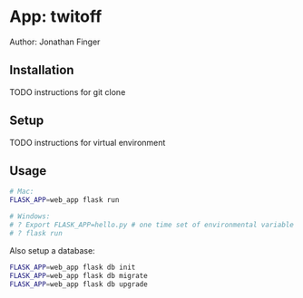 # App: twitoff
Author: Jonathan Finger

## Installation

TODO instructions for git clone

## Setup

TODO instructions for virtual environment

## Usage


```sh
# Mac:
FLASK_APP=web_app flask run

# Windows:
# ? Export FLASK_APP=hello.py # one time set of environmental variable
# ? flask run
```

Also setup a database:

```sh
FLASK_APP=web_app flask db init
FLASK_APP=web_app flask db migrate
FLASK_APP=web_app flask db upgrade
```